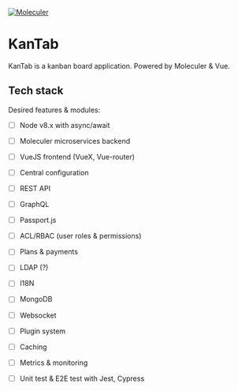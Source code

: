[![Moleculer](https://img.shields.io/badge/Powered%20by-Moleculer-green.svg?colorB=0e83cd)](https://moleculer.services)

# KanTab
KanTab is a kanban board application. Powered by Moleculer &amp; Vue.

## Tech stack
Desired features & modules:

- [ ] Node v8.x with async/await
- [ ] Moleculer microservices backend
- [ ] VueJS frontend (VueX, Vue-router)
- [ ] Central configuration
- [ ] REST API
- [ ] GraphQL
- [ ] Passport.js
- [ ] ACL/RBAC (user roles & permissions)
- [ ] Plans & payments
- [ ] LDAP (?)
- [ ] I18N
- [ ] MongoDB
- [ ] Websocket
- [ ] Plugin system
- [ ] Caching
- [ ] Metrics & monitoring
- [ ] Unit test & E2E test with Jest, Cypress

